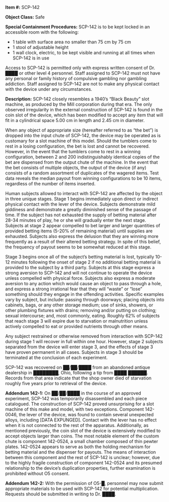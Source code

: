 **Item #:** SCP-142

**Object Class:** Safe

**Special Containment Procedures:** SCP-142 is to be kept locked in an accessible room with the following:

*   1 table with surface area no smaller than 75 cm by 75 cm
*   1 stool of adjustable height
*   1 wall clock, electric, to be kept visible and running at all times when SCP-142 is in use

Access to SCP-142 is permitted only with express written consent of Dr. ████ or other level 4 personnel. Staff assigned to SCP-142 must not have any personal or family history of compulsive gambling nor gambling addiction. Staff assigned to SCP-142 are not to make any physical contact with the device under any circumstances.

**Description:** SCP-142 closely resembles a 1940’s “Black Beauty” slot machine, as produced by the Mill corporation during that era. The only observed irregularity in the external construction of SCP-142 is found in the coin slot of the device, which has been modified to accept any item that will fit in a cylindrical space 5.00 cm in length and 2.45 cm in diameter.

When any object of appropriate size (hereafter referred to as “the bet”) is dropped into the input chute of SCP-142, the device may be operated as is customary for a slot machine of this model. Should the tumblers come to rest in a losing configuration, the bet is lost and cannot be recovered. However, in the event that the tumblers come to rest in a winning configuration, between 2 and 200 indistinguishably identical copies of the bet are dispensed from the output chute of the machine. In the event that the bet consists of multiple objects, the output of the device (if any) consists of a random assortment of duplicates of the wagered items. Test data reveals the median payout from winning configurations to be 10 items, regardless of the number of items inserted.

Human subjects allowed to interact with SCP-142 are affected by the object in three unique stages. Stage 1 begins immediately upon direct or indirect physical contact with the lever of the device. Subjects demonstrate mild giddiness and demonstrate a greatly diminished sense of the passage of time. If the subject has not exhausted the supply of betting material after 28-34 minutes of play, he or she will gradually enter the next stage. Subjects at stage 2 appear compelled to bet larger and larger quantities of provided betting items (5-20% of remaining material) until supplies are exhausted. Subjects also express the delusion that they are winning more frequently as a result of their altered betting strategy. In spite of this belief, the frequency of payout seems to be somewhat reduced at this stage.

Stage 3 begins once all of the subject’s betting material is lost, typically 10-12 minutes following the onset of stage 2 if no additional betting material is provided to the subject by a third party. Subjects at this stage express a strong aversion to SCP-142 and will not continue to operate the device unless compelled with physical force. Subjects also express a moderate aversion to any action which would cause an object to pass through a hole, and express a strong irrational fear that they will “waste” or “lose” something should they engage in the offending activities. Specific examples vary by subject, but include: passing through doorways; placing objects into cabinets, bags, or any other storage medium; use of sinks, showers, or other plumbing fixtures with drains; removing and/or putting on clothing; sexual intercourse; and, most commonly, eating. Roughly 62% of subjects that reach stage 3 will expire due to starvation or malnutrition unless actively compelled to eat or provided nutrients through other means.

Any subject restrained or otherwise removed from interaction with SCP-142 during stage 1 will recover in full within one hour. However, stage 2 subjects separated from the device will enter stage 3, and the effects of stage 3 have proven permanent in all cases. Subjects in stage 3 should be terminated at the conclusion of each experiment.

SCP-142 was recovered on ██/██/████ from an abandoned antique dealership in ████████, Ohio, following a tip from ████ ██████. Records from that area indicate that the shop owner died of starvation roughly five years prior to retrieval of the device.

**Addendum 142-1:** On ██/██/████ in the course of an approved experiment, SCP-142 was temporarily disassembled and each piece catalogued. The construction of SCP-142 proved unsurprising for a slot machine of this make and model, with two exceptions. Component 142-0046, the lever of the device, was found to contain several unexpected alloys, including \[DATA EXPUNGED\]. Contact with the lever has no effect when it is not connected to the rest of the apparatus. Additionally, as mentioned previously, the coin slot of the device is extensively modified to accept objects larger than coins. The most notable element of the custom chute is component 142-0524, a small chamber composed of thin pewter plates. 142-0524 appears to serve as both the holding mechanism for betting material and the dispenser for payouts. The means of interaction between this component and the rest of SCP-142 is unclear; however, due to the highly fragile construction of component 142-0524 and its presumed relationship to the device’s duplication properties, further examination is prohibited without O5 consent.

**Addendum 142-2:** With the permission of O5-█, personnel may now submit appropriate materials to be used with SCP-142 for potential multiplication. Requests should be submitted in writing to Dr. ████.